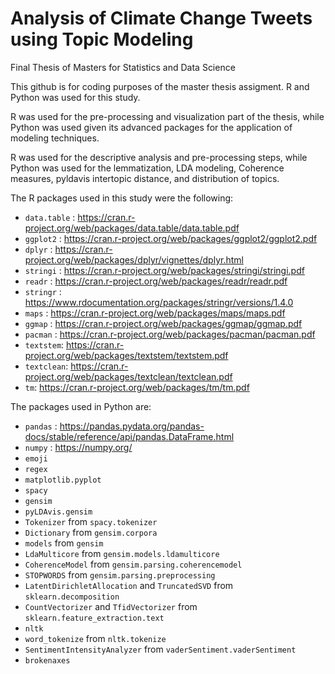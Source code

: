 # Analysis of Climate Change Tweets using Topic Modeling
Final Thesis of Masters for Statistics and Data Science 

This github is for coding purposes of the master thesis assigment. R and Python was used for this study.

R was used for the pre-processing and visualization part of the thesis, while Python was used given its advanced packages for the application of modeling techniques.

R was used for the descriptive analysis and pre-processing steps, while Python was used for the lemmatization, LDA modeling, Coherence measures, pyldavis intertopic distance, and distribution of topics.

The R packages used in this study were the following: 
* `data.table` : https://cran.r-project.org/web/packages/data.table/data.table.pdf
* `ggplot2` : https://cran.r-project.org/web/packages/ggplot2/ggplot2.pdf
* `dplyr` : https://cran.r-project.org/web/packages/dplyr/vignettes/dplyr.html
* `stringi` : https://cran.r-project.org/web/packages/stringi/stringi.pdf
* `readr` : https://cran.r-project.org/web/packages/readr/readr.pdf
* `stringr` : https://www.rdocumentation.org/packages/stringr/versions/1.4.0
* `maps` : https://cran.r-project.org/web/packages/maps/maps.pdf
* `ggmap` : https://cran.r-project.org/web/packages/ggmap/ggmap.pdf
* `pacman` : https://cran.r-project.org/web/packages/pacman/pacman.pdf
* `textstem`: https://cran.r-project.org/web/packages/textstem/textstem.pdf
* `textclean`: https://cran.r-project.org/web/packages/textclean/textclean.pdf
* `tm`: https://cran.r-project.org/web/packages/tm/tm.pdf


The packages used in Python are: 
* `pandas` : https://pandas.pydata.org/pandas-docs/stable/reference/api/pandas.DataFrame.html
* `numpy` : https://numpy.org/
* `emoji`
* `regex`
* `matplotlib.pyplot`
* `spacy`
* `gensim`
* `pyLDAvis.gensim`
* `Tokenizer` from `spacy.tokenizer`
* `Dictionary` from `gensim.corpora`
* `models` from `gensim`
* `LdaMulticore` from `gensim.models.ldamulticore`
* `CoherenceModel` from `gensim.parsing.coherencemodel`
* `STOPWORDS` from `gensim.parsing.preprocessing`
* `LatentDirichletAllocation` and `TruncatedSVD` from `sklearn.decomposition`
* `CountVectorizer` and `TfidVectorizer` from `sklearn.feature_extraction.text`
* `nltk`
* `word_tokenize` from `nltk.tokenize`
* `SentimentIntensityAnalyzer` from `vaderSentiment.vaderSentiment`
* `brokenaxes`





